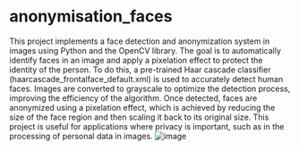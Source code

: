 # anonymisation_faces
This project implements a face detection and anonymization system in images using Python and the OpenCV library. The goal is to automatically identify faces in an image and apply a pixelation effect to protect the identity of the person. To do this, a pre-trained Haar cascade classifier (haarcascade_frontalface_default.xml) is used to accurately detect human faces. Images are converted to grayscale to optimize the detection process, improving the efficiency of the algorithm. Once detected, faces are anonymized using a pixelation effect, which is achieved by reducing the size of the face region and then scaling it back to its original size. This project is useful for applications where privacy is important, such as in the processing of personal data in images.
![image](https://github.com/user-attachments/assets/e61f2c0e-0a9d-42cf-83a0-e8f461cfa136)


